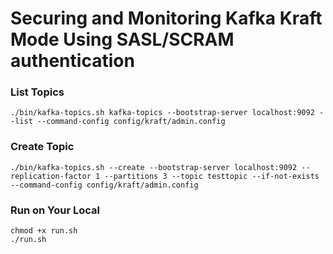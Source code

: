 # Securing and Monitoring Kafka Kraft Mode Using SASL/SCRAM authentication

### List Topics

```cli
./bin/kafka-topics.sh kafka-topics --bootstrap-server localhost:9092 --list --command-config config/kraft/admin.config
```

### Create Topic

```cli
./bin/kafka-topics.sh --create --bootstrap-server localhost:9092 --replication-factor 1 --partitions 3 --topic testtopic --if-not-exists --command-config config/kraft/admin.config
```

### Run on Your Local

```cli
chmod +x run.sh
./run.sh
```